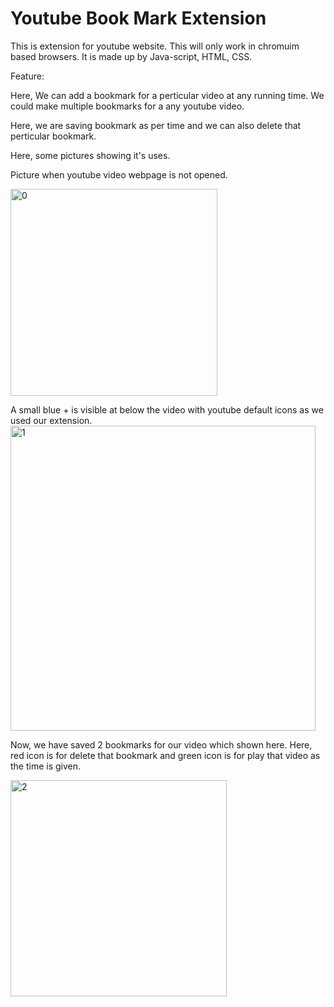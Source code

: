 # Youtube Book Mark Extension

This is extension for youtube website.
This will only work in chromuim based browsers.
It is made up by Java-script, HTML, CSS.

Feature:

Here, We can add a bookmark for a perticular video at any running time.
We could make multiple bookmarks for a any youtube video.

Here, we are saving bookmark as per time and we can also delete that perticular bookmark.

Here, some pictures showing it's uses.

Picture when youtube video webpage is not opened.

<img width="331" alt="0" src="https://user-images.githubusercontent.com/104568327/208241708-f6f89de0-a586-4084-9093-8b83d440308a.png">

A small blue + is visible at below the video with youtube default icons as we used our extension.
<img width="488" alt="1" src="https://user-images.githubusercontent.com/104568327/208241764-cffa04be-fca9-4d0a-8813-46f3332f4c70.png">

Now, we have saved 2 bookmarks for our video which shown here.
Here, red icon is for delete that bookmark and green icon is for play that video as the time is given.

<img width="346" alt="2" src="https://user-images.githubusercontent.com/104568327/208241803-21dc9553-4538-4db9-b9bb-f4c8797cf326.png">
